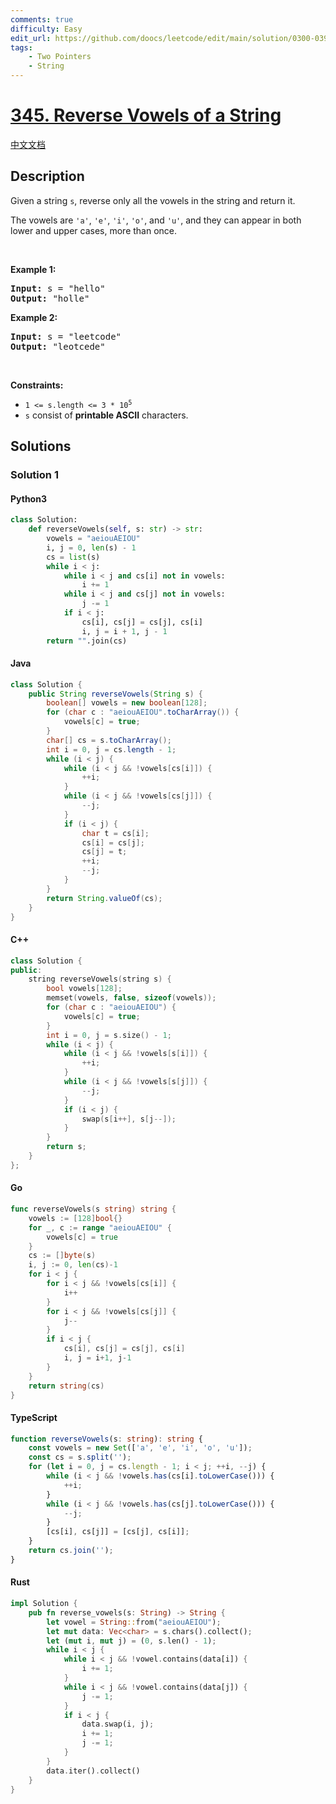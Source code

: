 ```yaml
---
comments: true
difficulty: Easy
edit_url: https://github.com/doocs/leetcode/edit/main/solution/0300-0399/0345.Reverse%20Vowels%20of%20a%20String/README_EN.md
tags:
    - Two Pointers
    - String
---
```


<!-- problem:start -->

# [345. Reverse Vowels of a String](https://leetcode.com/problems/reverse-vowels-of-a-string)

[中文文档](/solution/0300-0399/0345.Reverse%20Vowels%20of%20a%20String/README.md)

## Description

<!-- description:start -->

<p>Given a string <code>s</code>, reverse only all the vowels in the string and return it.</p>

<p>The vowels are <code>&#39;a&#39;</code>, <code>&#39;e&#39;</code>, <code>&#39;i&#39;</code>, <code>&#39;o&#39;</code>, and <code>&#39;u&#39;</code>, and they can appear in both lower and upper cases, more than once.</p>

<p>&nbsp;</p>
<p><strong class="example">Example 1:</strong></p>
<pre><strong>Input:</strong> s = "hello"
<strong>Output:</strong> "holle"
</pre><p><strong class="example">Example 2:</strong></p>
<pre><strong>Input:</strong> s = "leetcode"
<strong>Output:</strong> "leotcede"
</pre>
<p>&nbsp;</p>
<p><strong>Constraints:</strong></p>

<ul>
	<li><code>1 &lt;= s.length &lt;= 3 * 10<sup>5</sup></code></li>
	<li><code>s</code> consist of <strong>printable ASCII</strong> characters.</li>
</ul>

<!-- description:end -->

## Solutions

<!-- solution:start -->

### Solution 1

<!-- tabs:start -->

#### Python3

```python
class Solution:
    def reverseVowels(self, s: str) -> str:
        vowels = "aeiouAEIOU"
        i, j = 0, len(s) - 1
        cs = list(s)
        while i < j:
            while i < j and cs[i] not in vowels:
                i += 1
            while i < j and cs[j] not in vowels:
                j -= 1
            if i < j:
                cs[i], cs[j] = cs[j], cs[i]
                i, j = i + 1, j - 1
        return "".join(cs)
```

#### Java

```java
class Solution {
    public String reverseVowels(String s) {
        boolean[] vowels = new boolean[128];
        for (char c : "aeiouAEIOU".toCharArray()) {
            vowels[c] = true;
        }
        char[] cs = s.toCharArray();
        int i = 0, j = cs.length - 1;
        while (i < j) {
            while (i < j && !vowels[cs[i]]) {
                ++i;
            }
            while (i < j && !vowels[cs[j]]) {
                --j;
            }
            if (i < j) {
                char t = cs[i];
                cs[i] = cs[j];
                cs[j] = t;
                ++i;
                --j;
            }
        }
        return String.valueOf(cs);
    }
}
```

#### C++

```cpp
class Solution {
public:
    string reverseVowels(string s) {
        bool vowels[128];
        memset(vowels, false, sizeof(vowels));
        for (char c : "aeiouAEIOU") {
            vowels[c] = true;
        }
        int i = 0, j = s.size() - 1;
        while (i < j) {
            while (i < j && !vowels[s[i]]) {
                ++i;
            }
            while (i < j && !vowels[s[j]]) {
                --j;
            }
            if (i < j) {
                swap(s[i++], s[j--]);
            }
        }
        return s;
    }
};
```

#### Go

```go
func reverseVowels(s string) string {
	vowels := [128]bool{}
	for _, c := range "aeiouAEIOU" {
		vowels[c] = true
	}
	cs := []byte(s)
	i, j := 0, len(cs)-1
	for i < j {
		for i < j && !vowels[cs[i]] {
			i++
		}
		for i < j && !vowels[cs[j]] {
			j--
		}
		if i < j {
			cs[i], cs[j] = cs[j], cs[i]
			i, j = i+1, j-1
		}
	}
	return string(cs)
}
```

#### TypeScript

```ts
function reverseVowels(s: string): string {
    const vowels = new Set(['a', 'e', 'i', 'o', 'u']);
    const cs = s.split('');
    for (let i = 0, j = cs.length - 1; i < j; ++i, --j) {
        while (i < j && !vowels.has(cs[i].toLowerCase())) {
            ++i;
        }
        while (i < j && !vowels.has(cs[j].toLowerCase())) {
            --j;
        }
        [cs[i], cs[j]] = [cs[j], cs[i]];
    }
    return cs.join('');
}
```

#### Rust

```rust
impl Solution {
    pub fn reverse_vowels(s: String) -> String {
        let vowel = String::from("aeiouAEIOU");
        let mut data: Vec<char> = s.chars().collect();
        let (mut i, mut j) = (0, s.len() - 1);
        while i < j {
            while i < j && !vowel.contains(data[i]) {
                i += 1;
            }
            while i < j && !vowel.contains(data[j]) {
                j -= 1;
            }
            if i < j {
                data.swap(i, j);
                i += 1;
                j -= 1;
            }
        }
        data.iter().collect()
    }
}
```

<!-- tabs:end -->

<!-- solution:end -->

<!-- problem:end -->
